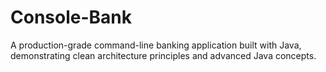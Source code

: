 # Console-Bank
A production-grade command-line banking application built with Java, demonstrating clean architecture principles and advanced Java concepts.
